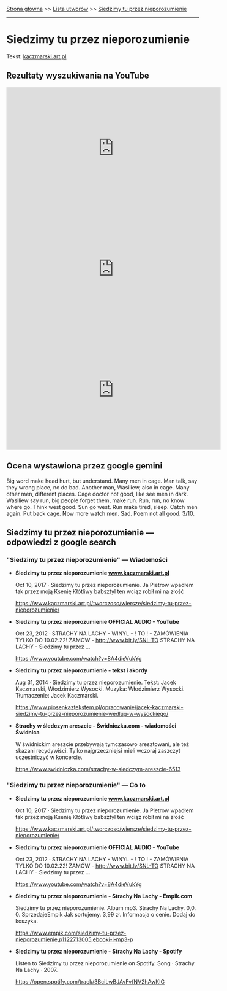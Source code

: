 [Strona główna](../index.md) >> [Lista utworów](../list.md) >> [Siedzimy tu przez nieporozumienie](547.md)

---

# Siedzimy tu przez nieporozumienie

Tekst: [kaczmarski.art.pl](https://www.kaczmarski.art.pl/tworczosc/wiersze/siedzimy-tu-przez-nieporozumienie/)

## Rezultaty wyszukiwania na YouTube

<iframe width="560" height="315" src="https://www.youtube.com/embed/OuDQb1jhO38?si=IdontcarewhotheIRSsendsImnotpayingtaxes" title="YouTube video player" frameborder="0" allow="accelerometer; autoplay; clipboard-write; encrypted-media; gyroscope; picture-in-picture; web-share" referrerpolicy="strict-origin-when-cross-origin" allowfullscreen></iframe>

<iframe width="560" height="315" src="https://www.youtube.com/embed/GEUIkQif-TY?si=IdontcarewhotheIRSsendsImnotpayingtaxes" title="YouTube video player" frameborder="0" allow="accelerometer; autoplay; clipboard-write; encrypted-media; gyroscope; picture-in-picture; web-share" referrerpolicy="strict-origin-when-cross-origin" allowfullscreen></iframe>

<iframe width="560" height="315" src="https://www.youtube.com/embed/iAvEXSMjUAw?si=IdontcarewhotheIRSsendsImnotpayingtaxes" title="YouTube video player" frameborder="0" allow="accelerometer; autoplay; clipboard-write; encrypted-media; gyroscope; picture-in-picture; web-share" referrerpolicy="strict-origin-when-cross-origin" allowfullscreen></iframe>

## Ocena wystawiona przez google gemini

Big word make head hurt, but understand. Many men in cage. Man talk, say they wrong place, no do bad. Another man, Wasiliew, also in cage. Many other men, different places. Cage doctor not good, like see men in dark. Wasiliew say run, big people forget them, make run. Run, run, no know where go. Think west good. Sun go west. Run make tired, sleep. Catch men again. Put back cage. Now more watch men. Sad. Poem not all good. 3/10.


## Siedzimy tu przez nieporozumienie — odpowiedzi z google search

### "Siedzimy tu przez nieporozumienie" — Wiadomości

- **Siedzimy tu przez nieporozumienie www.kaczmarski.art.pl**

    Oct 10, 2017  ·  Siedzimy tu przez nieporozumienie. Ja Pietrow wpadłem tak przez moją Ksenię Kłótliwy babsztyl ten wciąż robił mi na złość 

   <https://www.kaczmarski.art.pl/tworczosc/wiersze/siedzimy-tu-przez-nieporozumienie/>
- **Siedzimy tu przez nieporozumienie OFFICIAL AUDIO - YouTube**

    Oct 23, 2012  ·  STRACHY NA LACHY - WINYL - ! TO ! - ZAMÓWIENIA TYLKO DO 10.02.22! ZAMÓW - http://www.bit.ly/SNL-TO STRACHY NA LACHY - Siedzimy tu przez ... 

   <https://www.youtube.com/watch?v=8A4dieVukYg>
- **Siedzimy tu przez nieporozumienie - tekst i akordy**

    Aug 31, 2014  ·  Siedzimy tu przez nieporozumienie. Tekst: Jacek Kaczmarski, Włodzimierz Wysocki. Muzyka: Włodzimierz Wysocki. Tłumaczenie: Jacek Kaczmarski. 

   <https://www.piosenkaztekstem.pl/opracowanie/jacek-kaczmarski-siedzimy-tu-przez-nieporozumienie-wedlug-w-wysockiego/>
- **Strachy w śledczym areszcie - Świdniczka.com - wiadomości Świdnica**

    W świdnickim areszcie przebywają tymczasowo aresztowani, ale też skazani recydywiści. Tylko najgrzeczniejsi mieli wczoraj zaszczyt uczestniczyć w koncercie. 

   <https://www.swidniczka.com/strachy-w-sledczym-areszcie-6513>

### "Siedzimy tu przez nieporozumienie" — Co to

- **Siedzimy tu przez nieporozumienie www.kaczmarski.art.pl**

    Oct 10, 2017  ·  Siedzimy tu przez nieporozumienie. Ja Pietrow wpadłem tak przez moją Ksenię Kłótliwy babsztyl ten wciąż robił mi na złość 

   <https://www.kaczmarski.art.pl/tworczosc/wiersze/siedzimy-tu-przez-nieporozumienie/>
- **Siedzimy tu przez nieporozumienie OFFICIAL AUDIO - YouTube**

    Oct 23, 2012  ·  STRACHY NA LACHY - WINYL - ! TO ! - ZAMÓWIENIA TYLKO DO 10.02.22! ZAMÓW - http://www.bit.ly/SNL-TO STRACHY NA LACHY - Siedzimy tu przez ... 

   <https://www.youtube.com/watch?v=8A4dieVukYg>
- **Siedzimy tu przez nieporozumienie - Strachy Na Lachy - Empik.com**

    Siedzimy tu przez nieporozumienie. Album mp3. Strachy Na Lachy. 0,0. 0. SprzedajeEmpik Jak sortujemy. 3,99 zł. Informacja o cenie. Dodaj do koszyka. 

   <https://www.empik.com/siedzimy-tu-przez-nieporozumienie,p1122713005,ebooki-i-mp3-p>
- **Siedzimy tu przez nieporozumienie - Strachy Na Lachy - Spotify**

    Listen to Siedzimy tu przez nieporozumienie on Spotify. Song · Strachy Na Lachy · 2007. 

   <https://open.spotify.com/track/3BciLwBJAvFvfNV2hAwKIG>

